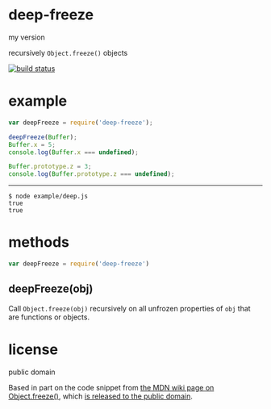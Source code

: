 # deep-freeze


my version

recursively `Object.freeze()` objects

[![build status](https://secure.travis-ci.org/substack/deep-freeze.png)](http://travis-ci.org/substack/deep-freeze)

# example

``` js
var deepFreeze = require('deep-freeze');

deepFreeze(Buffer);
Buffer.x = 5;
console.log(Buffer.x === undefined);

Buffer.prototype.z = 3;
console.log(Buffer.prototype.z === undefined);
```

***

```
$ node example/deep.js
true
true
```

# methods

``` js
var deepFreeze = require('deep-freeze')
```

## deepFreeze(obj)

Call `Object.freeze(obj)` recursively on all unfrozen properties of `obj` that
are functions or objects.

# license

public domain

Based in part on the code snippet from
[the MDN wiki page on Object.freeze()](https://developer.mozilla.org/en-US/docs/JavaScript/Reference/Global_Objects/Object/freeze),
which
[is released to the public domain](https://developer.mozilla.org/en-US/docs/Project:Copyrights).
